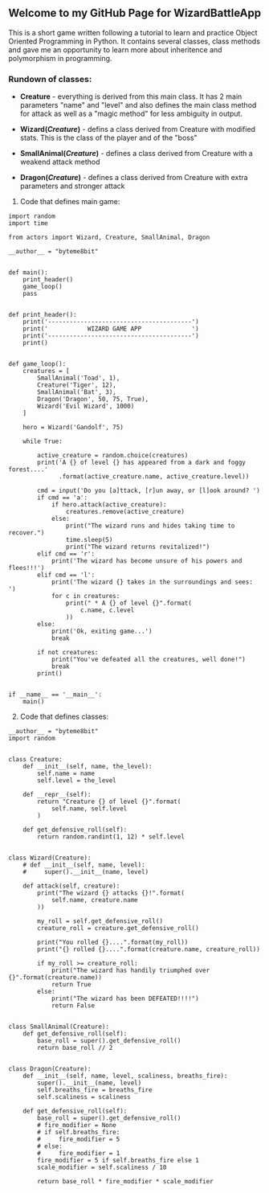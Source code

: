 ## Welcome to my GitHub Page for WizardBattleApp

This is a short game written following a tutorial to learn and practice Object Oriented Programming in Python. It contains several classes, class methods and gave me an opportunity to learn more about inheritence and polymorphism in programming.

### Rundown of classes:

- **Creature** - everything is derived from this main class. It has 2 main parameters "name" and "level" and also defines the main class       method for attack as well as a "magic method" for less ambiguity in output.

- **Wizard(_Creature_)** - defins a class derived from Creature with modified stats. This is the class of the player and of the "boss"

- **SmallAnimal(_Creature_)** - defines a  class derived from Creature with a weakend attack method
- **Dragon(_Creature_)** - defines a class derived from Creature with extra parameters and stronger attack

1. Code that defines main game:

```
import random
import time

from actors import Wizard, Creature, SmallAnimal, Dragon

__author__ = "byteme8bit"


def main():
    print_header()
    game_loop()
    pass


def print_header():
    print('----------------------------------------')
    print('           WIZARD GAME APP              ')
    print('----------------------------------------')
    print()


def game_loop():
    creatures = [
        SmallAnimal('Toad', 1),
        Creature('Tiger', 12),
        SmallAnimal('Bat', 3),
        Dragon('Dragon', 50, 75, True),
        Wizard('Evil Wizard', 1000)
    ]

    hero = Wizard('Gandolf', 75)

    while True:

        active_creature = random.choice(creatures)
        print('A {} of level {} has appeared from a dark and foggy forest....'
              .format(active_creature.name, active_creature.level))

        cmd = input('Do you [a]ttack, [r]un away, or [l]ook around? ')
        if cmd == 'a':
            if hero.attack(active_creature):
                creatures.remove(active_creature)
            else:
                print("The wizard runs and hides taking time to recover.")
                time.sleep(5)
                print("The wizard returns revitalized!")
        elif cmd == 'r':
            print('The wizard has become unsure of his powers and flees!!!')
        elif cmd == 'l':
            print('The wizard {} takes in the surroundings and sees: ')
            for c in creatures:
                print(" * A {} of level {}".format(
                    c.name, c.level
                ))
        else:
            print('Ok, exiting game...')
            break

        if not creatures:
            print("You've defeated all the creatures, well done!")
            break
        print()


if __name__ == '__main__':
    main()
```

2. Code that defines classes:

```
__author__ = "byteme8bit"
import random


class Creature:
    def __init__(self, name, the_level):
        self.name = name
        self.level = the_level

    def __repr__(self):
        return "Creature {} of level {}".format(
            self.name, self.level
        )

    def get_defensive_roll(self):
        return random.randint(1, 12) * self.level


class Wizard(Creature):
    # def __init__(self, name, level):
    #     super().__init__(name, level)

    def attack(self, creature):
        print("The wizard {} attacks {}!".format(
            self.name, creature.name
        ))

        my_roll = self.get_defensive_roll()
        creature_roll = creature.get_defensive_roll()

        print("You rolled {}....".format(my_roll))
        print("{} rolled {}....".format(creature.name, creature_roll))

        if my_roll >= creature_roll:
            print("The wizard has handily triumphed over {}".format(creature.name))
            return True
        else:
            print("The wizard has been DEFEATED!!!!")
            return False


class SmallAnimal(Creature):
    def get_defensive_roll(self):
        base_roll = super().get_defensive_roll()
        return base_roll // 2


class Dragon(Creature):
    def __init__(self, name, level, scaliness, breaths_fire):
        super().__init__(name, level)
        self.breaths_fire = breaths_fire
        self.scaliness = scaliness

    def get_defensive_roll(self):
        base_roll = super().get_defensive_roll()
        # fire_modifier = None
        # if self.breaths_fire:
        #     fire_modifier = 5
        # else:
        #     fire_modifier = 1
        fire_modifier = 5 if self.breaths_fire else 1
        scale_modifier = self.scaliness / 10

        return base_roll * fire_modifier * scale_modifier

```

